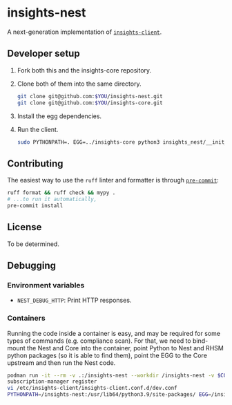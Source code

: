 # insights-nest

A next-generation implementation of [`insights-client`](https://github.com/RedHatInsights/insights-client/).


## Developer setup

1. Fork both this and the insights-core repository.
2. Clone both of them into the same directory.

    ```bash
    git clone git@github.com:$YOU/insights-nest.git
    git clone git@github.com:$YOU/insights-core.git
    ```

3. Install the egg dependencies.
4. Run the client.

    ```bash
    sudo PYTHONPATH=. EGG=../insights-core python3 insights_nest/__init__.py --insecure-egg ...
    ```


## Contributing

The easiest way to use the `ruff` linter and formatter is through [`pre-commit`](https://pre-commit.org):

```bash
ruff format && ruff check && mypy .
# ...to run it automatically,
pre-commit install
```


## License

To be determined.


## Debugging

### Environment variables

- `NEST_DEBUG_HTTP`: Print HTTP responses.

### Containers

Running the code inside a container is easy, and may be required for some types of commands (e.g. compliance scan).
For that, we need to bind-mount the Nest and Core into the container, point Python to Nest and RHSM python packages (so it is able to find them), point the EGG to the Core upstream and then run the Nest code.

```bash
podman run -it --rm -v .:/insights-nest --workdir /insights-nest -v $CORE:/insights-core ubi9:latest bash
subscription-manager register
vi /etc/insights-client/insights-client.conf.d/dev.conf
PYTHONPATH=/insights-nest:/usr/lib64/python3.9/site-packages/ EGG=/insights-core python3 insights_nest/__init__.py --no-update --help
```
